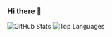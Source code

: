 ### Hi there 👋

<!--
**466548/466548** is a ✨ _special_ ✨ repository because its `README.md` (this file) appears on your GitHub profile.

Here are some ideas to get you started:

- 🔭 I’m currently working on ...
- 🌱 I’m currently learning ...
- 👯 I’m looking to collaborate on ...
- 🤔 I’m looking for help with ...
- 💬 Ask me about ...
- 📫 How to reach me: ...
- 😄 Pronouns: ...
- ⚡ Fun fact: ...
-->
![GitHub Stats](https://github-readme-stats.vercel.app/api?username=corocn&count_private=true&show_icons=true&theme=monokai)
![Top Languages](https://github-readme-stats.vercel.app/api/top-langs/?username=corocn&layout=compact&theme=monokai)
